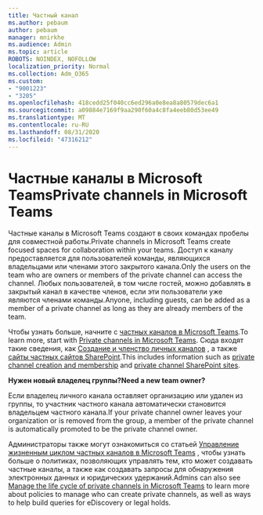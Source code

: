 ```yaml
---
title: Частный канал
ms.author: pebaum
author: pebaum
manager: mnirkhe
ms.audience: Admin
ms.topic: article
ROBOTS: NOINDEX, NOFOLLOW
localization_priority: Normal
ms.collection: Adm_O365
ms.custom:
- "9001223"
- "3205"
ms.openlocfilehash: 418cedd25f040cc6ed296a0e8ea8a80579dec6a1
ms.sourcegitcommit: a09884e7169f9aa290f60a4c8fa4eeb80d53ee49
ms.translationtype: MT
ms.contentlocale: ru-RU
ms.lasthandoff: 08/31/2020
ms.locfileid: "47316212"
---
```

# <a name="private-channels-in-microsoft-teams"></a><span data-ttu-id="ba1be-102">Частные каналы в Microsoft Teams</span><span class="sxs-lookup"><span data-stu-id="ba1be-102">Private channels in Microsoft Teams</span></span>

<span data-ttu-id="ba1be-103">Частные каналы в Microsoft Teams создают в своих командах пробелы для совместной работы.</span><span class="sxs-lookup"><span data-stu-id="ba1be-103">Private channels in Microsoft Teams create focused spaces for collaboration within your teams.</span></span> <span data-ttu-id="ba1be-104">Доступ к каналу предоставляется для пользователей команды, являющихся владельцами или членами этого закрытого канала.</span><span class="sxs-lookup"><span data-stu-id="ba1be-104">Only the users on the team who are owners or members of the private channel can access the channel.</span></span> <span data-ttu-id="ba1be-105">Любых пользователей, в том числе гостей, можно добавлять в закрытый канал в качестве членов, если эти пользователи уже являются членами команды.</span><span class="sxs-lookup"><span data-stu-id="ba1be-105">Anyone, including guests, can be added as a member of a private channel as long as they are already members of the team.</span></span>

<span data-ttu-id="ba1be-106">Чтобы узнать больше, начните с [частных каналов в Microsoft Teams](https://docs.microsoft.com/MicrosoftTeams/private-channels).</span><span class="sxs-lookup"><span data-stu-id="ba1be-106">To learn more, start with [Private channels in Microsoft Teams](https://docs.microsoft.com/MicrosoftTeams/private-channels).</span></span> <span data-ttu-id="ba1be-107">Сюда входят такие сведения, как [Создание и членство личных каналов](https://docs.microsoft.com/MicrosoftTeams/private-channels#private-channel-creation-and-membership) , а также [сайты частных сайтов SharePoint](https://docs.microsoft.com/MicrosoftTeams/private-channels#private-channel-sharepoint-sites).</span><span class="sxs-lookup"><span data-stu-id="ba1be-107">This includes information such as [private channel creation and membership](https://docs.microsoft.com/MicrosoftTeams/private-channels#private-channel-creation-and-membership) and [private channel SharePoint sites](https://docs.microsoft.com/MicrosoftTeams/private-channels#private-channel-sharepoint-sites).</span></span>

<span data-ttu-id="ba1be-108">**Нужен новый владелец группы?**</span><span class="sxs-lookup"><span data-stu-id="ba1be-108">**Need a new team owner?**</span></span>

<span data-ttu-id="ba1be-109">Если владелец личного канала оставляет организацию или удален из группы, то участник частного канала автоматически становится владельцем частного канала.</span><span class="sxs-lookup"><span data-stu-id="ba1be-109">If your private channel owner leaves your organization or is removed from the group, a member of the private channel is automatically promoted to be the private channel owner.</span></span>

<span data-ttu-id="ba1be-110">Администраторы также могут ознакомиться со статьей [Управление жизненным циклом частных каналов в Microsoft Teams](https://docs.microsoft.com/MicrosoftTeams/private-channels-life-cycle-management) , чтобы узнать больше о политиках, позволяющих управлять тем, кто может создавать частные каналы, а также как создавать запросы для обнаружения электронных данных и юридических удержаний.</span><span class="sxs-lookup"><span data-stu-id="ba1be-110">Admins can also see [Manage the life cycle of private channels in Microsoft Teams](https://docs.microsoft.com/MicrosoftTeams/private-channels-life-cycle-management) to learn more about policies to manage who can create private channels, as well as ways to help build queries for eDiscovery or legal holds.</span></span>
